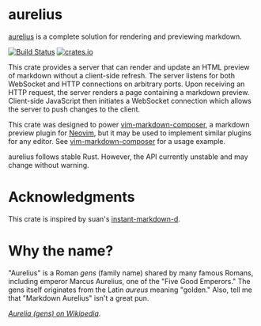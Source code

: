 # aurelius

[aurelius](https://github.com/euclio/aurelius) is a complete solution for
rendering and previewing markdown.

[![Build Status](https://travis-ci.org/euclio/aurelius.svg)](https://travis-ci.org/euclio/aurelius)
[![crates.io](http://meritbadge.herokuapp.com/aurelius)](https://crates.io/crates/aurelius)

This crate provides a server that can render and update an HTML preview of
markdown without a client-side refresh. The server listens for both WebSocket
and HTTP connections on arbitrary ports. Upon receiving an HTTP request, the
server renders a page containing a markdown preview. Client-side JavaScript then
initiates a WebSocket connection which allows the server to push changes to the
client.

This crate was designed to power [vim-markdown-composer], a markdown preview
plugin for [Neovim](http://neovim.io), but it may be used to implement similar
plugins for any editor. See [vim-markdown-composer] for a usage example.

aurelius follows stable Rust. However, the API currently unstable and may change
without warning.

# Acknowledgments
This crate is inspired by suan's
[instant-markdown-d](https://github.com/suan/instant-markdown-d).

# Why the name?
"Aurelius" is a Roman *gens* (family name) shared by many famous Romans,
including emperor Marcus Aurelius, one of the "Five Good Emperors." The gens
itself originates from the Latin *aureus* meaning "golden." Also, tell me that
"Markdown Aurelius" isn't a great pun.

<cite>[Aurelia (gens) on Wikipedia](https://en.wikipedia.org/wiki/Aurelia_(gens))</cite>.

[vim-markdown-composer]: https://github.com/euclio/vim-markdown-composer
